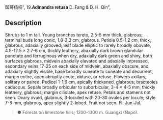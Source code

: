 凹萼杨桐",
19.**Adinandra retusa** D. Fang & D. H. Qin",

## Description
Shrubs to 1 m tall. Young branches terete, 2.5-5 mm thick, glabrous; terminal buds long conic, 1.8-2.3 cm, glabrous. Petiole 0.5-1.2 cm, thick, glabrous, adaxially grooved; leaf blade elliptic to rarely broadly obovate, 4.5-12.5 × 2.7-6 cm, thickly leathery, abaxially dark brown glandular punctate and ferruginous when dry, adaxially dark green and shiny, both surfaces glabrous, midvein abaxially elevated and adaxially impressed, secondary veins 17-25 on each side of midvein, abaxially obscure, and adaxially slightly visible, base broadly cuneate to cuneate and decurrent, margin entire, apex abruptly acute, obtuse, or retuse. Flowers axillary, solitary or paired. Pedicel 1-1.6 cm, apically thickened, glabrous; bracteoles caducous. Sepals broadly orbicular to suborbicular, 3-4 × 4-5 mm, thickly leathery, glabrous, margin ciliolate, apex retuse. Petals and stamens not seen. Ovary ovoid, glabrous, 3-loculed with 20-30 ovules per locule; style 7-8 mm, glabrous, apex slightly 2-lobed. Fruit not seen. Fl. Jun-Jul.

> ●  Forests on limestone hills; 1200-1300 m. Guangxi (Napo).
